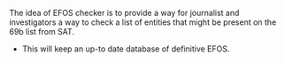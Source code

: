 The idea of EFOS checker is to provide a way for journalist and investigators a way to check a list of entities that might be present on the 69b list from SAT.

- This will keep an up-to date database of definitive EFOS.
